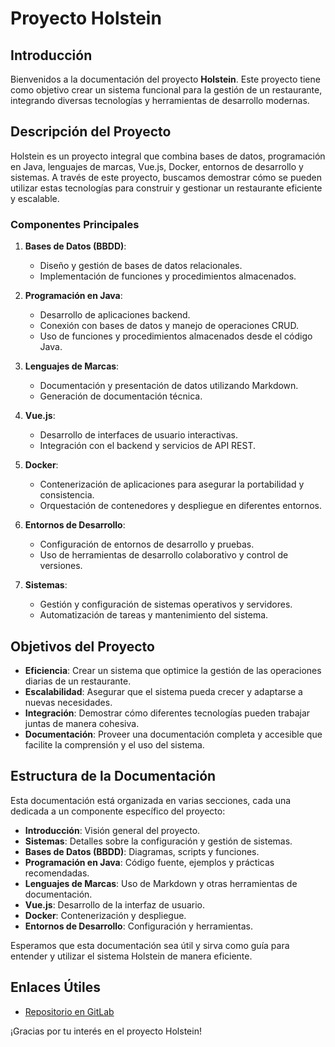 # Proyecto Holstein

## Introducción

Bienvenidos a la documentación del proyecto **Holstein**. Este proyecto tiene como objetivo crear un sistema funcional para la gestión de un restaurante, integrando diversas tecnologías y herramientas de desarrollo modernas.

## Descripción del Proyecto

Holstein es un proyecto integral que combina bases de datos, programación en Java, lenguajes de marcas, Vue.js, Docker, entornos de desarrollo y sistemas. A través de este proyecto, buscamos demostrar cómo se pueden utilizar estas tecnologías para construir y gestionar un restaurante eficiente y escalable.

### Componentes Principales

1. **Bases de Datos (BBDD)**:
   - Diseño y gestión de bases de datos relacionales.
   - Implementación de funciones y procedimientos almacenados.

2. **Programación en Java**:
   - Desarrollo de aplicaciones backend.
   - Conexión con bases de datos y manejo de operaciones CRUD.
   - Uso de funciones y procedimientos almacenados desde el código Java.

3. **Lenguajes de Marcas**:
   - Documentación y presentación de datos utilizando Markdown.
   - Generación de documentación técnica.

4. **Vue.js**:
   - Desarrollo de interfaces de usuario interactivas.
   - Integración con el backend y servicios de API REST.

5. **Docker**:
   - Contenerización de aplicaciones para asegurar la portabilidad y consistencia.
   - Orquestación de contenedores y despliegue en diferentes entornos.

6. **Entornos de Desarrollo**:
   - Configuración de entornos de desarrollo y pruebas.
   - Uso de herramientas de desarrollo colaborativo y control de versiones.

7. **Sistemas**:
   - Gestión y configuración de sistemas operativos y servidores.
   - Automatización de tareas y mantenimiento del sistema.

## Objetivos del Proyecto

- **Eficiencia**: Crear un sistema que optimice la gestión de las operaciones diarias de un restaurante.
- **Escalabilidad**: Asegurar que el sistema pueda crecer y adaptarse a nuevas necesidades.
- **Integración**: Demostrar cómo diferentes tecnologías pueden trabajar juntas de manera cohesiva.
- **Documentación**: Proveer una documentación completa y accesible que facilite la comprensión y el uso del sistema.

## Estructura de la Documentación

Esta documentación está organizada en varias secciones, cada una dedicada a un componente específico del proyecto:

- **Introducción**: Visión general del proyecto.
- **Sistemas**: Detalles sobre la configuración y gestión de sistemas.
- **Bases de Datos (BBDD)**: Diagramas, scripts y funciones.
- **Programación en Java**: Código fuente, ejemplos y prácticas recomendadas.
- **Lenguajes de Marcas**: Uso de Markdown y otras herramientas de documentación.
- **Vue.js**: Desarrollo de la interfaz de usuario.
- **Docker**: Contenerización y despliegue.
- **Entornos de Desarrollo**: Configuración y herramientas.

Esperamos que esta documentación sea útil y sirva como guía para entender y utilizar el sistema Holstein de manera eficiente.

## Enlaces Útiles

- [Repositorio en GitLab](https://gitlab.com/dax_mesapp_g16/g16_holstein.git)


¡Gracias por tu interés en el proyecto Holstein!
